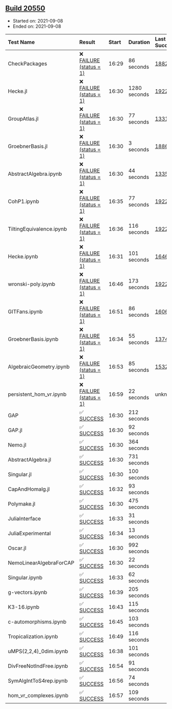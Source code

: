 ## [Build 20550](https://oscarci.mathematik.uni-kl.de/job/oscar/20550/)

* Started on: 2021-09-08
* Ended on: 2021-09-08

| Test Name    | Result | Start | Duration | Last Success | First Failure |
|:-------------|:-------|:------|:---------|:-------------|:--------------|
| CheckPackages | ❌ [FAILURE (status = 1)](https://oscarci.mathematik.uni-kl.de/job/oscar/20550/artifact/logs/build-20550/CheckPackages.log) | 16:29 | 86 seconds | [18822](https://oscarci.mathematik.uni-kl.de/job/oscar/18822/) | [18823](https://oscarci.mathematik.uni-kl.de/job/oscar/18823/) |
| Hecke.jl | ❌ [FAILURE (status = 1)](https://oscarci.mathematik.uni-kl.de/job/oscar/20550/artifact/logs/build-20550/Hecke.jl.log) | 16:30 | 1280 seconds | [19222](https://oscarci.mathematik.uni-kl.de/job/oscar/19222/) | [20152](https://oscarci.mathematik.uni-kl.de/job/oscar/20152/) |
| GroupAtlas.jl | ❌ [FAILURE (status = 1)](https://oscarci.mathematik.uni-kl.de/job/oscar/20550/artifact/logs/build-20550/GroupAtlas.jl.log) | 16:30 | 77 seconds | [13311](https://oscarci.mathematik.uni-kl.de/job/oscar/13311/) | [13312](https://oscarci.mathematik.uni-kl.de/job/oscar/13312/) |
| GroebnerBasis.jl | ❌ [FAILURE (status = 1)](https://oscarci.mathematik.uni-kl.de/job/oscar/20550/artifact/logs/build-20550/GroebnerBasis.jl.log) | 16:30 | 3 seconds | [18864](https://oscarci.mathematik.uni-kl.de/job/oscar/18864/) | [18865](https://oscarci.mathematik.uni-kl.de/job/oscar/18865/) |
| AbstractAlgebra.ipynb | ❌ [FAILURE (status = 1)](https://oscarci.mathematik.uni-kl.de/job/oscar/20550/artifact/logs/build-20550/AbstractAlgebra.ipynb.log) | 16:30 | 44 seconds | [13355](https://oscarci.mathematik.uni-kl.de/job/oscar/13355/) | [13356](https://oscarci.mathematik.uni-kl.de/job/oscar/13356/) |
| CohP1.ipynb | ❌ [FAILURE (status = 1)](https://oscarci.mathematik.uni-kl.de/job/oscar/20550/artifact/logs/build-20550/CohP1.ipynb.log) | 16:35 | 77 seconds | [19222](https://oscarci.mathematik.uni-kl.de/job/oscar/19222/) | [20152](https://oscarci.mathematik.uni-kl.de/job/oscar/20152/) |
| TiltingEquivalence.ipynb | ❌ [FAILURE (status = 1)](https://oscarci.mathematik.uni-kl.de/job/oscar/20550/artifact/logs/build-20550/TiltingEquivalence.ipynb.log) | 16:36 | 116 seconds | [19222](https://oscarci.mathematik.uni-kl.de/job/oscar/19222/) | [20152](https://oscarci.mathematik.uni-kl.de/job/oscar/20152/) |
| Hecke.ipynb | ❌ [FAILURE (status = 1)](https://oscarci.mathematik.uni-kl.de/job/oscar/20550/artifact/logs/build-20550/Hecke.ipynb.log) | 16:31 | 101 seconds | [16463](https://oscarci.mathematik.uni-kl.de/job/oscar/16463/) | [16464](https://oscarci.mathematik.uni-kl.de/job/oscar/16464/) |
| wronski-poly.ipynb | ❌ [FAILURE (status = 1)](https://oscarci.mathematik.uni-kl.de/job/oscar/20550/artifact/logs/build-20550/wronski-poly.ipynb.log) | 16:46 | 173 seconds | [19222](https://oscarci.mathematik.uni-kl.de/job/oscar/19222/) | [20152](https://oscarci.mathematik.uni-kl.de/job/oscar/20152/) |
| GITFans.ipynb | ❌ [FAILURE (status = 1)](https://oscarci.mathematik.uni-kl.de/job/oscar/20550/artifact/logs/build-20550/GITFans.ipynb.log) | 16:51 | 86 seconds | [16068](https://oscarci.mathematik.uni-kl.de/job/oscar/16068/) | [16069](https://oscarci.mathematik.uni-kl.de/job/oscar/16069/) |
| GroebnerBasis.ipynb | ❌ [FAILURE (status = 1)](https://oscarci.mathematik.uni-kl.de/job/oscar/20550/artifact/logs/build-20550/GroebnerBasis.ipynb.log) | 16:34 | 55 seconds | [13748](https://oscarci.mathematik.uni-kl.de/job/oscar/13748/) | [13749](https://oscarci.mathematik.uni-kl.de/job/oscar/13749/) |
| AlgebraicGeometry.ipynb | ❌ [FAILURE (status = 1)](https://oscarci.mathematik.uni-kl.de/job/oscar/20550/artifact/logs/build-20550/AlgebraicGeometry.ipynb.log) | 16:53 | 85 seconds | [15322](https://oscarci.mathematik.uni-kl.de/job/oscar/15322/) | [15323](https://oscarci.mathematik.uni-kl.de/job/oscar/15323/) |
| persistent_hom_vr.ipynb | ❌ [FAILURE (status = 1)](https://oscarci.mathematik.uni-kl.de/job/oscar/20550/artifact/logs/build-20550/persistent_hom_vr.ipynb.log) | 16:59 | 22 seconds | unknown | unknown |
| GAP | ✅ [SUCCESS](https://oscarci.mathematik.uni-kl.de/job/oscar/20550/artifact/logs/build-20550/GAP.log) | 16:30 | 212 seconds |  |  |
| GAP.jl | ✅ [SUCCESS](https://oscarci.mathematik.uni-kl.de/job/oscar/20550/artifact/logs/build-20550/GAP.jl.log) | 16:30 | 92 seconds |  |  |
| Nemo.jl | ✅ [SUCCESS](https://oscarci.mathematik.uni-kl.de/job/oscar/20550/artifact/logs/build-20550/Nemo.jl.log) | 16:30 | 364 seconds |  |  |
| AbstractAlgebra.jl | ✅ [SUCCESS](https://oscarci.mathematik.uni-kl.de/job/oscar/20550/artifact/logs/build-20550/AbstractAlgebra.jl.log) | 16:30 | 731 seconds |  |  |
| Singular.jl | ✅ [SUCCESS](https://oscarci.mathematik.uni-kl.de/job/oscar/20550/artifact/logs/build-20550/Singular.jl.log) | 16:30 | 100 seconds |  |  |
| CapAndHomalg.jl | ✅ [SUCCESS](https://oscarci.mathematik.uni-kl.de/job/oscar/20550/artifact/logs/build-20550/CapAndHomalg.jl.log) | 16:32 | 93 seconds |  |  |
| Polymake.jl | ✅ [SUCCESS](https://oscarci.mathematik.uni-kl.de/job/oscar/20550/artifact/logs/build-20550/Polymake.jl.log) | 16:30 | 475 seconds |  |  |
| JuliaInterface | ✅ [SUCCESS](https://oscarci.mathematik.uni-kl.de/job/oscar/20550/artifact/logs/build-20550/JuliaInterface.log) | 16:33 | 31 seconds |  |  |
| JuliaExperimental | ✅ [SUCCESS](https://oscarci.mathematik.uni-kl.de/job/oscar/20550/artifact/logs/build-20550/JuliaExperimental.log) | 16:34 | 13 seconds |  |  |
| Oscar.jl | ✅ [SUCCESS](https://oscarci.mathematik.uni-kl.de/job/oscar/20550/artifact/logs/build-20550/Oscar.jl.log) | 16:30 | 992 seconds |  |  |
| NemoLinearAlgebraForCAP | ✅ [SUCCESS](https://oscarci.mathematik.uni-kl.de/job/oscar/20550/artifact/logs/build-20550/NemoLinearAlgebraForCAP.log) | 16:30 | 22 seconds |  |  |
| Singular.ipynb | ✅ [SUCCESS](https://oscarci.mathematik.uni-kl.de/job/oscar/20550/artifact/logs/build-20550/Singular.ipynb.log) | 16:33 | 62 seconds |  |  |
| g-vectors.ipynb | ✅ [SUCCESS](https://oscarci.mathematik.uni-kl.de/job/oscar/20550/artifact/logs/build-20550/g-vectors.ipynb.log) | 16:39 | 205 seconds |  |  |
| K3-16.ipynb | ✅ [SUCCESS](https://oscarci.mathematik.uni-kl.de/job/oscar/20550/artifact/logs/build-20550/K3-16.ipynb.log) | 16:43 | 115 seconds |  |  |
| c-automorphisms.ipynb | ✅ [SUCCESS](https://oscarci.mathematik.uni-kl.de/job/oscar/20550/artifact/logs/build-20550/c-automorphisms.ipynb.log) | 16:45 | 103 seconds |  |  |
| Tropicalization.ipynb | ✅ [SUCCESS](https://oscarci.mathematik.uni-kl.de/job/oscar/20550/artifact/logs/build-20550/Tropicalization.ipynb.log) | 16:49 | 116 seconds |  |  |
| uMPS(2,2,4)_0dim.ipynb | ✅ [SUCCESS](https://oscarci.mathematik.uni-kl.de/job/oscar/20550/artifact/logs/build-20550/uMPS-2-2-4-_0dim.ipynb.log) | 16:38 | 101 seconds |  |  |
| DivFreeNotIndFree.ipynb | ✅ [SUCCESS](https://oscarci.mathematik.uni-kl.de/job/oscar/20550/artifact/logs/build-20550/DivFreeNotIndFree.ipynb.log) | 16:54 | 91 seconds |  |  |
| SymAlgIntToS4rep.ipynb | ✅ [SUCCESS](https://oscarci.mathematik.uni-kl.de/job/oscar/20550/artifact/logs/build-20550/SymAlgIntToS4rep.ipynb.log) | 16:56 | 74 seconds |  |  |
| hom_vr_complexes.ipynb | ✅ [SUCCESS](https://oscarci.mathematik.uni-kl.de/job/oscar/20550/artifact/logs/build-20550/hom_vr_complexes.ipynb.log) | 16:57 | 109 seconds |  |  |
